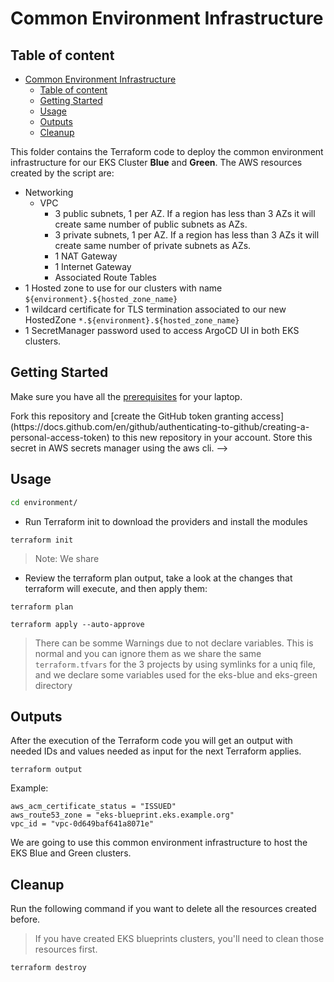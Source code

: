 # Common Environment Infrastructure

## Table of content

- [Common Environment Infrastructure](#common-environment-infrastructure)
  - [Table of content](#table-of-content)
  - [Getting Started](#getting-started)
  - [Usage](#usage)
  - [Outputs](#outputs)
  - [Cleanup](#cleanup)

This folder contains the Terraform code to deploy the common environment infrastructure for our EKS Cluster **Blue** and **Green**. The AWS resources created by the script are:

- Networking
  - VPC
    - 3 public subnets, 1 per AZ. If a region has less than 3 AZs it will create same number of public subnets as AZs.
    - 3 private subnets, 1 per AZ. If a region has less than 3 AZs it will create same number of private subnets as AZs.
    - 1 NAT Gateway
    - 1 Internet Gateway
    - Associated Route Tables
- 1 Hosted zone to use for our clusters with name `${environment}.${hosted_zone_name}`
- 1 wildcard certificate for TLS termination associated to our new HostedZone `*.${environment}.${hosted_zone_name}`
- 1 SecretManager password used to access ArgoCD UI in both EKS clusters.

## Getting Started

Make sure you have all the [prerequisites](../README.md#prerequisites) for your laptop.

<!-->

Fork this repository and [create the GitHub token granting access](https://docs.github.com/en/github/authenticating-to-github/creating-a-personal-access-token) to this new repository in your account. Store this secret in AWS secrets manager using the aws cli.
-->

## Usage

```bash
cd environment/
```

- Run Terraform init to download the providers and install the modules

```shell
terraform init
```

> Note: We share

- Review the terraform plan output, take a look at the changes that terraform will execute, and then apply them:

```shell
terraform plan
```

```shell
terraform apply --auto-approve
```

> There can be somme Warnings due to not declare variables. This is normal and you can ignore them as we share the same `terraform.tfvars` for the 3 projects by using symlinks for a uniq file, and we declare some variables used for the eks-blue and eks-green directory

## Outputs

After the execution of the Terraform code you will get an output with needed IDs and values needed as input for the next Terraform applies.

```shell
terraform output
```

Example:

```
aws_acm_certificate_status = "ISSUED"
aws_route53_zone = "eks-blueprint.eks.example.org"
vpc_id = "vpc-0d649baf641a8071e"
```

We are going to use this common environment infrastructure to host the EKS Blue and Green clusters.

## Cleanup

Run the following command if you want to delete all the resources created before.

> If you have created EKS blueprints clusters, you'll need to clean those resources first.

```shell
terraform destroy
```
